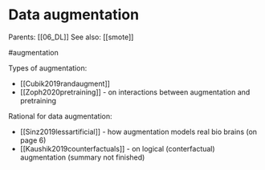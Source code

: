 # Data augmentation

Parents: [[06_DL]]
See also: [[smote]]

#augmentation


Types of augmentation:
* [[Cubik2019randaugment]]
* [[Zoph2020pretraining]] - on interactions between augmentation and pretraining

Rational for data augmentation:
* [[Sinz2019lessartificial]] - how augmentation models real bio brains (on page 6)
* [[Kaushik2019counterfactuals]] - on logical (conterfactual) augmentation (summary not finished)